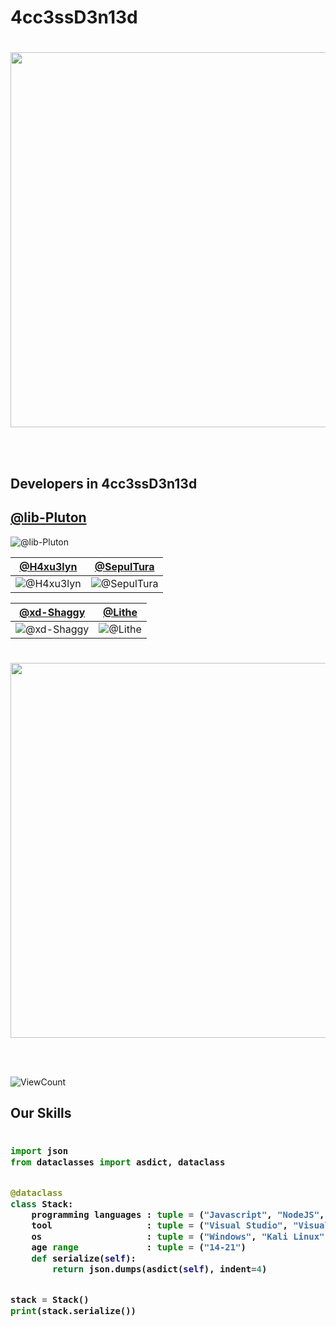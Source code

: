 # 4cc3ssD3n13d


#
<p align="center">
<img src="https://github.com/CodingForOurFuture/CodingForOurFuture/blob/main/images/hello.gif?raw=true" width=600 /></p>
<br/><br/>

## Developers in 4cc3ssD3n13d

[@lib-Pluton](https://github.com/lib-Pluton)
---

![@lib-Pluton](https://avatars.githubusercontent.com/lib-Pluton?s=150&v=1) 

[@H4xu3lyn](https://github.com/dec-H4xu3lyn) | [@SepulTura](https://github.com/SepulTura35) 
--- | ---
![@H4xu3lyn](https://avatars.githubusercontent.com/dec-H4xu3lyn?s=150&v=1) | ![@SepulTura](https://avatars.githubusercontent.com/SepulTura35?s=150&v=1) 


[@xd-Shaggy](https://github.com/xd-Shaggy) | [@Lithe](https://github.com/lithellx)
--- | --- 
![@xd-Shaggy](https://avatars.githubusercontent.com/xd-Shaggy?s=150&v=1) | ![@Lithe](https://avatars.githubusercontent.com/lithellx?s=150&v=1)



#
<p align="center">
<img src="https://github.com/CodingForOurFuture/CodingForOurFuture/blob/main/images/pepe.gif?raw=true" width=600 /></p>
<br/><br/>


 <!--  ![visitors](https://visitor-badge.glitch.me/badge?page_id=CodingForOurFuture/CodingForOurFuture) -->
![ViewCount](https://views.whatilearened.today/views/github/CodingForOurFuture/views.svg)

## Our Skills
<h3>
    
```python
​
import json
from dataclasses import asdict, dataclass


@dataclass
class Stack:
    programming languages : tuple = ("Javascript", "NodeJS", "Qt", "Qmake", "C", "C++", "C#", "PHP", "HTML", "CSS")
    tool                  : tuple = ("Visual Studio", "Visual Studio Code", "XenForo", "Qt")
    os                    : tuple = ("Windows", "Kali Linux")
    age range             : tuple = ("14-21")
    def serialize(self):
        return json.dumps(asdict(self), indent=4)


stack = Stack()
print(stack.serialize())
​
```
</h3>

